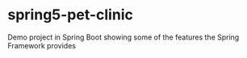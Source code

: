 # spring5-pet-clinic
Demo project in Spring Boot showing some of the features the Spring Framework provides
